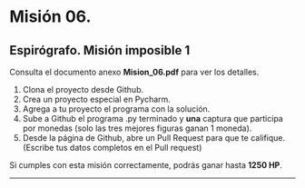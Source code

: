 # Misión 06.

## Espirógrafo. Misión imposible 1

Consulta el documento anexo **Mision_06.pdf** para ver los detalles.


1. Clona el proyecto desde Github.
2. Crea un proyecto especial en Pycharm.
3. Agrega a tu proyecto el programa con la solución.
4. Sube a Github el programa .py terminado y **una** captura que participa por monedas (solo las tres mejores figuras ganan 1 moneda).
5. Desde la página de Github, abre un Pull Request para que te califique. (Escribe tus datos completos en el Pull request)

Si cumples con esta misión correctamente, podrás ganar hasta **1250 HP**.

***
